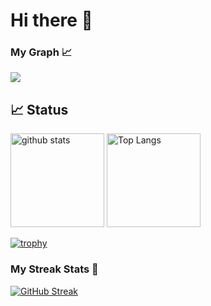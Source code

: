 # Hi there 👋

### My Graph 📈
![](https://github-profile-summary-cards.vercel.app/api/cards/profile-details?username=riku-yanagihashi&theme=tokyonight)

## 📈 Status
<p align="left"> 
  <img alt="github stats" height="150px" src="https://github-readme-stats.vercel.app/api?username=riku-yanagihashi&count_private=true&show_icons=true&show_icons=true&theme=tokyonight" />
  <img alt="Top Langs" height="150px" src="https://github-readme-stats.vercel.app/api/top-langs/?username=riku-yanagihashi&layout=compact&count_private=true&show_icons=true&theme=tokyonight" />
</p>

[![trophy](https://github-profile-trophy.vercel.app/?username=riku-yanagihashi&theme=tokyonight&column=7)](https://github.com/ryo-ma/github-profile-trophy)

### My Streak Stats 📌

[![GitHub Streak](http://github-readme-streak-stats.herokuapp.com?user=riku-yanagihashi&theme=tokyonight)](https://git.io/streak-stats)

